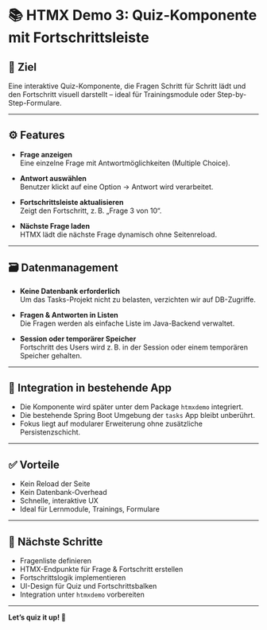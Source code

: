 # 📚 HTMX Demo 3: Quiz-Komponente mit Fortschrittsleiste

## 🧩 Ziel
Eine interaktive Quiz-Komponente, die Fragen Schritt für Schritt lädt und den Fortschritt visuell darstellt – ideal für Trainingsmodule oder Step-by-Step-Formulare.

---

## ⚙️ Features

- **Frage anzeigen**  
  Eine einzelne Frage mit Antwortmöglichkeiten (Multiple Choice).

- **Antwort auswählen**  
  Benutzer klickt auf eine Option → Antwort wird verarbeitet.

- **Fortschrittsleiste aktualisieren**  
  Zeigt den Fortschritt, z. B. „Frage 3 von 10“.

- **Nächste Frage laden**  
  HTMX lädt die nächste Frage dynamisch ohne Seitenreload.

---

## 🗃️ Datenmanagement

- **Keine Datenbank erforderlich**  
  Um das Tasks-Projekt nicht zu belasten, verzichten wir auf DB-Zugriffe.

- **Fragen & Antworten in Listen**  
  Die Fragen werden als einfache Liste im Java-Backend verwaltet.

- **Session oder temporärer Speicher**  
  Fortschritt des Users wird z. B. in der Session oder einem temporären Speicher gehalten.

---

## 🧭 Integration in bestehende App

- Die Komponente wird später unter dem Package `htmxdemo` integriert.
- Die bestehende Spring Boot Umgebung der `tasks` App bleibt unberührt.
- Fokus liegt auf modularer Erweiterung ohne zusätzliche Persistenzschicht.

---

## ✅ Vorteile

- Kein Reload der Seite
- Kein Datenbank-Overhead
- Schnelle, interaktive UX
- Ideal für Lernmodule, Trainings, Formulare

---

## 📝 Nächste Schritte

- Fragenliste definieren
- HTMX-Endpunkte für Frage & Fortschritt erstellen
- Fortschrittslogik implementieren
- UI-Design für Quiz und Fortschrittsbalken
- Integration unter `htmxdemo` vorbereiten

---

**Let’s quiz it up! 🚀**
